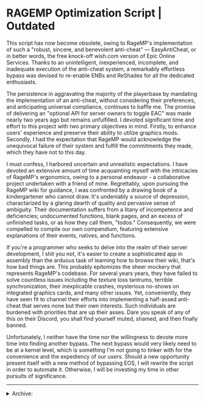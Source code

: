 # RAGEMP Optimization Script | Outdated
This script has now become obsolete, owing to RageMP's implementation of such a "robust, sincere, and benevolent anti-cheat" — EasyAntiCheat, or in better words, the free knock-off wish.com version of Epic Online Services. Thanks to an unintelligent, inexperienced, incomplete, and inadequate execution of the anti-cheat system, a remarkably effortless bypass was devised to re-enable ENBs and ReShades for all the dedicated enthusiasts. 

The persistence in aggravating the majority of the playerbase by mandating the implementation of an anti-cheat, without considering their preferences, and anticipating universal compliance, continues to baffle me. The promise of delivering an "optional API for server owners to toggle EAC" was made nearly two years ago but remains unfulfilled. I devoted significant time and effort to this project with two primary objectives in mind. Firstly, to enhance users' experience and preserve their ability to utilize graphics mods. Secondly, I had the expectation that RageMP would acknowledge the unequivocal failure of their system and fulfill the commitments they made, which they have not to this day.

I must confess, I harbored uncertain and unrealistic expectations. I have devoted an extensive amount of time acquainting myself with the intricacies of RageMP's ergonomics, owing to a personal endeavor - a collaborative project undertaken with a friend of mine. Regrettably, upon pursuing the RageMP wiki for guidance, I was confronted by a drawing book of a kindergartener who cannot draw. It's undeniably a source of depression, charactarized by a glaring dearth of quality and pervasive sense of ambiguity. Their documentation suffers from a litany of incompetence and deficiencies; undocumented functions, blank pages, and an excess of unfinished tasks, or as how they call them, "todos." Consequently, we were compelled to compile our own compendium, featuring extensive explanations of their events, natives, and functions.

If you're a programmer who seeks to delve into the realm of their server development, I shit you not, it's easier to create a sophisticated app in assembly than the arduous task of learning how to browse their wiki, that's how bad things are. This probably epitomizes the sheer mockery that represents RageMP's codebase. For several years years, they have failed to solve countless issues including the texture loss tantrums, terrible synchronization, their inexplicable crashes, mysterious no-shows on integrated graphics cards, and many other issues. Yet, conveniently, they have seen fit to channel their efforts into implementing a half-assed anti-cheat that serves none but their own interests. Such individuals are burdened with priorities that are up their asses. Dare you speak of any of this on their Discord, you shall find yourself muted, shamed, and then finally banned.

Unfortunately, I neither have the time nor the willingness to devote more time into finding another bypass. The next bypass would very likely need to be at a kernel level, which is something I'm not going to tinker with for the convenience and the expediency of our users. Should a new opportunity present itself with a new method of bypassing EOS, I will rewrite the script in order to automate it. Otherwise, I will be investing my time in other pursuits of significance.

<hr>

<details> 
<summary>Archive:</summary>

# Introduction
A collection of scripts that optimize the RAGEMP client performance and re-enable the usage of ENB and ReShade once more after the introduction of EasyAntiCheat. 

[![MIT License](https://img.shields.io/badge/License-MIT-green.svg)](https://choosealicense.com/licenses/mit/)
## Prerequisites
RAGEMP has to be installed directly under the root of your drive. The game directory has to be free of any spaces due to Windows directory naming limitations.

**Example:** 
- ❌ RAGEMP is installed in: 
```
C:\Program Files\RAGEMP\ (Spaces in parent directory)
D:\RAGE MP\ (Spaces in folder name)
```
- ✅ RAGEMP is installed in: 
```
C:\RAGEMP\
D:\Games\RAGEMP\
```
## Installation
- Download the latest version from the [releases](https://github.com/monstyy/RAGEMP-Opt-Script/releases/latest/) page;
- Extract the downloaded archive in the root directory of your RAGEMP installation;
    - **If prompt**, add an exception in your antivirus for the archive and its extraction. 
- Run rage-setup.bat for the first time installation;
- **(Optional)** Press 5 in the script to create a shortcut on your Desktop and use it to launch RAGEMP from now on.

## Optimizations

- Reintroduced the ENB and ReShade back again in RAGEMP after their removal due to the introduction of EasyAntiCheat;
- Lowering the priority of EACLauncher during startup to elucidate the process of the game launching;
- Adding the ability to set the game priority to High despite EasyAntiCheat preventing the change of the game priority;
- Added a memory pool optimization override that's replaced upon game startup;
- Completely customizable script to suit the user's needs.

## Screenshots

![App Screenshot](https://i.ibb.co/CQfGqsJ/image.png)

![App Screenshot](https://i.ibb.co/3TVrbSS/image.png)
## Collaborators

- **[@monstyy](https://www.github.com/monstyy)** - Original author of the script
- **BadassBaboon** - Script testing and publishing
- **Law** & **Leeroy** - Discovery of the bypass method
## Support

Join the Baboon's Workshop discord server for further support:
[Baboon's Workshop](https://discord.gg/qRdVSkUW6n)
## License

[MIT](https://choosealicense.com/licenses/mit/)

</details>
